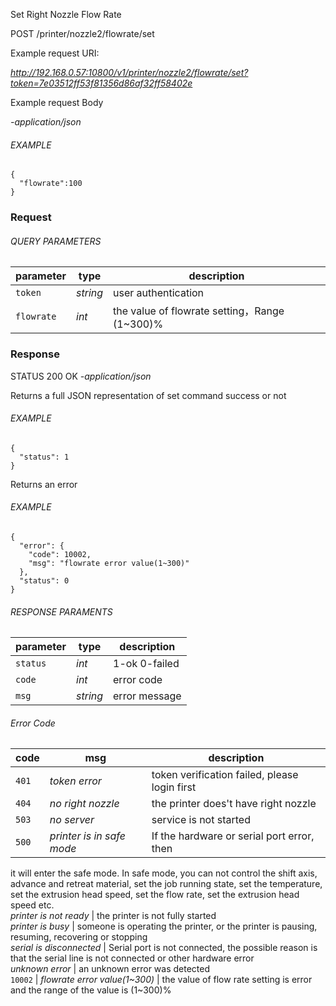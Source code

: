 Set Right Nozzle Flow Rate

POST /printer/nozzle2/flowrate/set

Example request URI:

_http://192.168.0.57:10800/v1/printer/nozzle2/flowrate/set?token=7e03512ff53f81356d86af32ff58402e_

Example request Body

_-application/json_

###### EXAMPLE

    {
      "flowrate":100
    }


### Request

###### QUERY PARAMETERS

| parameter  | type     | description                                   |
| ---------- | -------- | --------------------------------------------- |
| `token`    | _string_ | user authentication                           |
| `flowrate` | _int_    | the value of flowrate setting，Range (1~300)% |

### Response

STATUS 200 OK _-application/json_

Returns a full JSON representation of set command success or not

###### EXAMPLE

    {
      "status": 1
    }


Returns an error

###### EXAMPLE

    {
      "error": {
        "code": 10002,
        "msg": "flowrate error value(1~300)"
      },
      "status": 0
    }


###### RESPONSE PARAMENTS

| parameter | type     | description   |
| --------- | -------- | ------------- |
| `status`  | _int_    | 1-ok 0-failed |
| `code`    | _int_    | error code    |
| `msg`     | _string_ | error message |

###### Error Code

| code  | msg                       | description                                   |
| ----- | ------------------------- | --------------------------------------------- |
| `401` | _token error_             | token verification failed, please login first |
| `404` | _no right nozzle_         | the printer does't have right nozzle          |
| `503` | _no server_               | service is not started                        |
| `500` | _printer is in safe mode_ | If the hardware or serial port error, then    |

it will enter the safe mode. In safe mode, you can not control the shift axis,
advance and retreat material, set the job running state, set the temperature,
set the extrusion head speed, set the flow rate, set the extrusion head speed
etc.  
_printer is not ready_ | the printer is not fully started  
_printer is busy_ | someone is operating the printer, or the printer is
pausing, resuming, recovering or stopping  
_serial is disconnected_ | Serial port is not connected, the possible reason
is that the serial line is not connected or other hardware error  
_unknown error_ | an unknown error was detected  
`10002` | _flowrate error value(1~300)_ | the value of flow rate setting is
error and the range of the value is (1~300)%  

